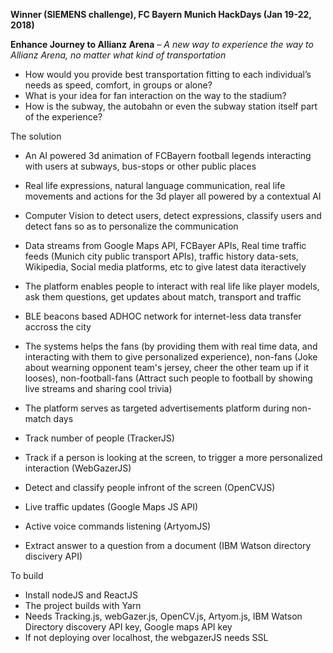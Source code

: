 **Winner (SIEMENS challenge), FC Bayern Munich HackDays (Jan 19-22, 2018)**

**Enhance Journey to Allianz Arena** *– A new way to experience the way to Allianz Arena, no matter what kind of transportation*

- How would you provide best transportation fitting to each individual’s needs as speed, comfort, in groups or alone?
- What is your idea for fan interaction on the way to the stadium?
- How is the subway, the autobahn or even the subway station itself part of the experience?

The solution 

- An AI powered 3d animation of FCBayern football legends interacting with users at subways, bus-stops or other public places
- Real life expressions, natural language communication, real life movements and actions for the 3d player all powered by a contextual AI
- Computer Vision to detect users, detect expressions, classify users and detect fans so as to personalize the communication
- Data streams from Google Maps API, FCBayer APIs, Real time traffic feeds (Munich city public transport APIs), traffic history data-sets, Wikipedia, Social media platforms, etc to give latest data iteractively
- The platform enables people to interact with real life like player models, ask them questions, get updates about match, transport and traffic
- BLE beacons based ADHOC network for internet-less data transfer accross the city
- The systems helps the fans (by providing them with real time data, and interacting with them to give personalized experience), non-fans (Joke about wearning opponent team's jersey, cheer the other team up if it looses), non-football-fans (Attract such people to football by showing live streams and sharing cool trivia)
- The platform serves as targeted advertisements platform during non-match days

- Track number of people (TrackerJS)
- Track if a person is looking at the screen, to trigger a more personalized interaction (WebGazerJS)
- Detect and classify people infront of the screen (OpenCVJS)
- Live traffic updates (Google Maps JS API)
- Active voice commands listening (ArtyomJS)
- Extract answer to a question from a document (IBM Watson directory discivery API)


To build 

- Install nodeJS and ReactJS
- The project builds with Yarn
- Needs Tracking.js, webGazer.js, OpenCV.js, Artyom.js, IBM Watson Directory discovery API key, Google maps API key
- If not deploying over localhost, the webgazerJS needs SSL

